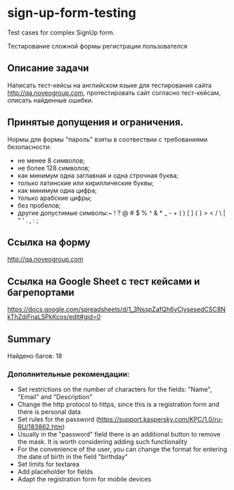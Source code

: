 # sign-up-form-testing
Test cases for complex SignUp form.

Тестирование сложной формы регистрации пользователся

## Описание задачи
Написать тест-кейсы на английском языке для тестирования сайта http://qa.noveogroup.com, протестировать сайт согласно тест-кейсам, описать найденные ошибки.

## Принятые допущения и ограничения.
Нормы для формы "пароль" взяты в соотвествии с требованиями безопасности:
- не менее 8 символов;
- не более 128 символов;
- как минимум одна заглавная и одна строчная буква;
- только латинские или кириллические буквы;
- как минимум одна цифра;
- только арабские цифры;
- без пробелов;
- другие допустимые символы:~ ! ? @ # $ % ^ & * _ - + ( ) [ ] { } > < / \ | " ' . , : ;

## Ссылка на форму
http://qa.noveogroup.com

## Ссылка на Google Sheet с тест кейсами и багрепортами
https://docs.google.com/spreadsheets/d/1_3NsspZafQh6yClysesedCSC8NkThZdiFnaLSPkKcos/edit#gid=0

## Summary
Найдено багов: 18
### Дополнительные рекомендации:
- Set restrictions on the number of characters for the fields: "Name", "Email" and "Description"
- Change the http protocol to https, since this is a registration form and there is personal data
- Set rules for the password (https://support.kaspersky.com/KPC/1.0/ru-RU/183862.htm)
- Usually in the "password" field there is an additional button to remove the mask. It is worth considering adding such functionality
- For the convenience of the user, you can change the format for entering the date of birth in the field "birthday"
- Set limits for textarea
- Add placeholder for fields
- Adapt the registration form for mobile devices

